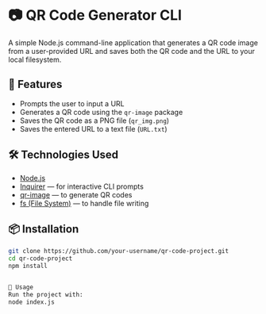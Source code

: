 # 📷 QR Code Generator CLI

A simple Node.js command-line application that generates a QR code image from a user-provided URL and saves both the QR code and the URL to your local filesystem.

## 🚀 Features

- Prompts the user to input a URL
- Generates a QR code using the `qr-image` package
- Saves the QR code as a PNG file (`qr_img.png`)
- Saves the entered URL to a text file (`URL.txt`)

## 🛠️ Technologies Used

- [Node.js](https://nodejs.org/)
- [Inquirer](https://www.npmjs.com/package/inquirer) — for interactive CLI prompts
- [qr-image](https://www.npmjs.com/package/qr-image) — to generate QR codes
- [fs (File System)](https://nodejs.org/api/fs.html) — to handle file writing

## 📦 Installation

```bash
git clone https://github.com/your-username/qr-code-project.git
cd qr-code-project
npm install


🧪 Usage
Run the project with:
node index.js
